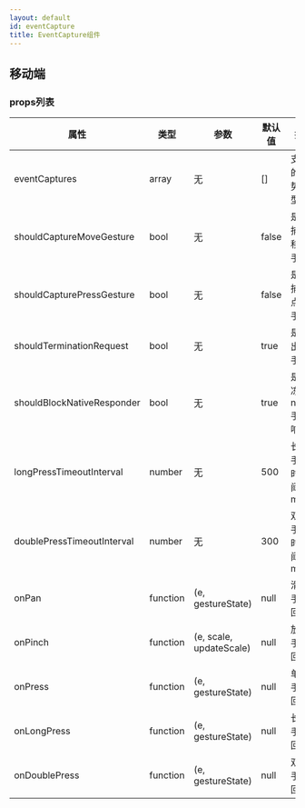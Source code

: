 ```yaml
---
layout: default
id: eventCapture
title: EventCapture组件
---
```




## 移动端

### props列表

|属性  | 类型 | 参数 | 默认值 | 描述  |
| --- | --- |  --- |  ---  | ---  |
|eventCaptures|array|无|[]|支持的手势类型|
|shouldCaptureMoveGesture|bool|无|false|是否捕获移动手势|
|shouldCapturePressGesture|bool|无|false|是否捕获点击手势|
|shouldTerminationRequest|bool|无|true|是否出让手势|
|shouldBlockNativeResponder|bool|无|true|是否冻结native手势响应|
|longPressTimeoutInterval|number|无|500|长按手势时间阈值ms|
|doublePressTimeoutInterval|number|无|300|双击手势时间阈值ms|
|onPan|function|(e, gestureState)|null|滑动手势回调|
|onPinch|function|(e, scale, updateScale)|null|放缩手势回调|
|onPress|function|(e, gestureState)|null|单击手势回调|
|onLongPress|function|(e, gestureState)|null|长按手势回调|
|onDoublePress|function|(e, gestureState)|null|双击手势回调|
